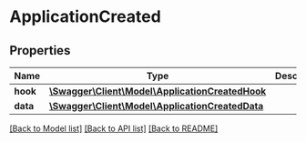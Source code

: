 # ApplicationCreated

## Properties
Name | Type | Description | Notes
------------ | ------------- | ------------- | -------------
**hook** | [**\Swagger\Client\Model\ApplicationCreatedHook**](ApplicationCreatedHook.md) |  | [optional] 
**data** | [**\Swagger\Client\Model\ApplicationCreatedData**](ApplicationCreatedData.md) |  | [optional] 

[[Back to Model list]](../../README.md#documentation-for-models) [[Back to API list]](../../README.md#documentation-for-api-endpoints) [[Back to README]](../../README.md)

